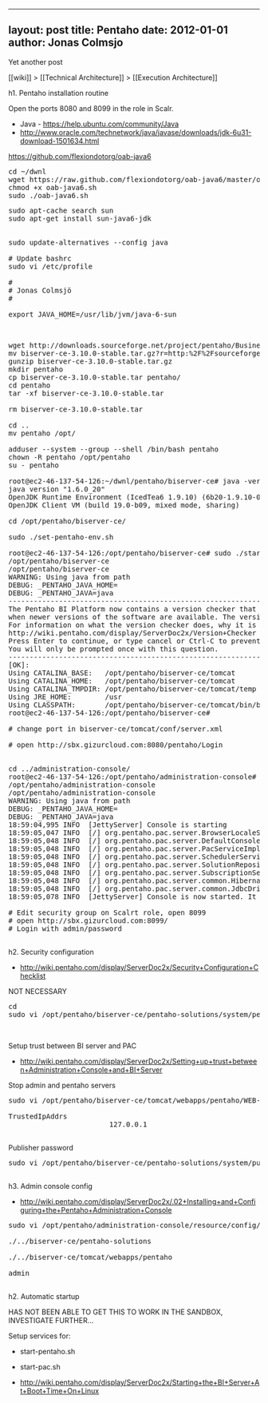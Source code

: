 
---
layout: post
title: Pentaho
date: 2012-01-01
author: Jonas Colmsjo
---

Yet another post





[[wiki]] > [[Technical Architecture]] > [[Execution Architecture]]


h1. Pentaho installation routine

Open the ports 8080 and 8099 in the role in Scalr.

* Java - https://help.ubuntu.com/community/Java
* http://www.oracle.com/technetwork/java/javase/downloads/jdk-6u31-download-1501634.html

https://github.com/flexiondotorg/oab-java6
<pre>
cd ~/dwnl
wget https://raw.github.com/flexiondotorg/oab-java6/master/oab-java6.sh -O oab-java6.sh
chmod +x oab-java6.sh
sudo ./oab-java6.sh
</pre>


<pre>
sudo apt-cache search sun
sudo apt-get install sun-java6-jdk


sudo update-alternatives --config java

# Update bashrc
sudo vi /etc/profile

#
# Jonas Colmsjö
#

export JAVA_HOME=/usr/lib/jvm/java-6-sun


</pre>

<pre>
wget http://downloads.sourceforge.net/project/pentaho/Business%20Intelligence%20Server/3.10.0-stable/biserver-ce-3.10.0-stable.tar.gz?r=http%3A%2F%2Fsourceforge.net%2Fprojects%2Fpentaho%2Ffiles%2FBusiness%2520Intelligence%2520Server%2F3.10.0-stable%2F&ts=1330367621&use_mirror=ignum
mv biserver-ce-3.10.0-stable.tar.gz?r=http:%2F%2Fsourceforge.net%2Fprojects%2Fpentaho%2Ffiles%2FBusiness%20Intelligence%20Server%2F3.10.0-stable%2F biserver-ce-3.10.0-stable.tar.gz
gunzip biserver-ce-3.10.0-stable.tar.gz 
mkdir pentaho
cp biserver-ce-3.10.0-stable.tar pentaho/
cd pentaho
tar -xf biserver-ce-3.10.0-stable.tar 

rm biserver-ce-3.10.0-stable.tar

cd ..
mv pentaho /opt/

adduser --system --group --shell /bin/bash pentaho
chown -R pentaho /opt/pentaho
su - pentaho

root@ec2-46-137-54-126:~/dwnl/pentaho/biserver-ce# java -version
java version "1.6.0_20"
OpenJDK Runtime Environment (IcedTea6 1.9.10) (6b20-1.9.10-0ubuntu1~10.04.2)
OpenJDK Client VM (build 19.0-b09, mixed mode, sharing)

cd /opt/pentaho/biserver-ce/

sudo ./set-pentaho-env.sh

root@ec2-46-137-54-126:/opt/pentaho/biserver-ce# sudo ./start-pentaho.sh 
/opt/pentaho/biserver-ce
/opt/pentaho/biserver-ce
WARNING: Using java from path
DEBUG: _PENTAHO_JAVA_HOME=
DEBUG: _PENTAHO_JAVA=java
--------------------------------------------------------------------------------------------
The Pentaho BI Platform now contains a version checker that will notify you
when newer versions of the software are available. The version checker is enabled by default.
For information on what the version checker does, why it is beneficial, and how it works see:
http://wiki.pentaho.com/display/ServerDoc2x/Version+Checker
Press Enter to continue, or type cancel or Ctrl-C to prevent the server from starting.
You will only be prompted once with this question.
--------------------------------------------------------------------------------------------
[OK]:
Using CATALINA_BASE:   /opt/pentaho/biserver-ce/tomcat
Using CATALINA_HOME:   /opt/pentaho/biserver-ce/tomcat
Using CATALINA_TMPDIR: /opt/pentaho/biserver-ce/tomcat/temp
Using JRE_HOME:        /usr
Using CLASSPATH:       /opt/pentaho/biserver-ce/tomcat/bin/bootstrap.jar
root@ec2-46-137-54-126:/opt/pentaho/biserver-ce#

# change port in biserver-ce/tomcat/conf/server.xml

# open http://sbx.gizurcloud.com:8080/pentaho/Login


cd ../administration-console/
root@ec2-46-137-54-126:/opt/pentaho/administration-console# sudo ./start-pac.sh 
/opt/pentaho/administration-console
/opt/pentaho/administration-console
WARNING: Using java from path
DEBUG: _PENTAHO_JAVA_HOME=
DEBUG: _PENTAHO_JAVA=java
18:59:04,995 INFO  [JettyServer] Console is starting
18:59:05,047 INFO  [/] org.pentaho.pac.server.BrowserLocaleServlet-7668057: init
18:59:05,048 INFO  [/] org.pentaho.pac.server.DefaultConsoleServlet-22894293: init
18:59:05,048 INFO  [/] org.pentaho.pac.server.PacServiceImpl-13582581: init
18:59:05,048 INFO  [/] org.pentaho.pac.server.SchedulerServiceImpl-5298332: init
18:59:05,048 INFO  [/] org.pentaho.pac.server.SolutionRepositoryServiceImpl-22996593: init
18:59:05,048 INFO  [/] org.pentaho.pac.server.SubscriptionServiceImpl-12926414: init
18:59:05,048 INFO  [/] org.pentaho.pac.server.common.HibernateConfigurationServiceImpl-22710119: init
18:59:05,048 INFO  [/] org.pentaho.pac.server.common.JdbcDriverDiscoveryServiceImpl-8548382: init
18:59:05,078 INFO  [JettyServer] Console is now started. It can be accessed using http://ec2-46-137-54-126.eu-west-1.compute.amazonaws.com:8099 or http://10.224.119.102:8099

# Edit security group on Scalrt role, open 8099
# open http://sbx.gizurcloud.com:8099/
# Login with admin/password

</pre>


h2. Security configuration

* http://wiki.pentaho.com/display/ServerDoc2x/Security+Configuration+Checklist

NOT NECESSARY

<pre>
cd 
sudo vi /opt/pentaho/biserver-ce/pentaho-solutions/system/pentaho.xml


</pre>

Setup trust between BI server and PAC
* http://wiki.pentaho.com/display/ServerDoc2x/Setting+up+trust+between+Administration+Console+and+BI+Server


Stop admin and pentaho servers

<pre>
sudo vi /opt/pentaho/biserver-ce/tomcat/webapps/pentaho/WEB-INF/web.xml

<param-name>TrustedIpAddrs</param-name>
                        <param-value>127.0.0.1</param-value>

</pre>


Publisher password
<pre>
sudo vi /opt/pentaho/biserver-ce/pentaho-solutions/system/publisher_config.xml

</pre>

h3. Admin console config

* http://wiki.pentaho.com/display/ServerDoc2x/.02+Installing+and+Configuring+the+Pentaho+Administration+Console

<pre>
sudo vi /opt/pentaho/administration-console/resource/config/console.xml

<solution-path>./../biserver-ce/pentaho-solutions</solution-path>

<war-path>./../biserver-ce/tomcat/webapps/pentaho</war-path>

<platform-username>admin</platform-username>

</pre>



h2. Automatic startup

HAS NOT BEEN ABLE TO GET THIS TO WORK IN THE SANDBOX, INVESTIGATE FURTHER...

Setup services for:
* start-pentaho.sh 
* start-pac.sh



* http://wiki.pentaho.com/display/ServerDoc2x/Starting+the+BI+Server+At+Boot+Time+On+Linux
